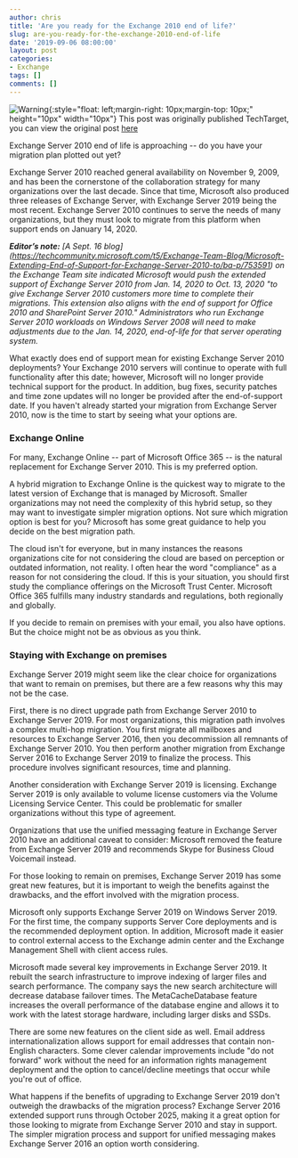 ```yaml
---
author: chris
title: 'Are you ready for the Exchange 2010 end of life?'
slug: are-you-ready-for-the-exchange-2010-end-of-life
date: '2019-09-06 08:00:00'
layout: post
categories:
- Exchange
tags: []
comments: []
---
```


![Warning](https://github.githubassets.com/images/icons/emoji/unicode/26a0.png?v8){:style="float: left;margin-right: 10px;margin-top: 10px;" height="10px" width="10px"} This post was originally published TechTarget, you can view the original post [here](https://searchwindowsserver.techtarget.com/tip/Are-you-ready-for-the-Exchange-2010-end-of-life)

Exchange Server 2010 end of life is approaching -- do you have your migration plan plotted out yet?

Exchange Server 2010 reached general availability on November 9, 2009, and has been the cornerstone of the collaboration strategy for many organizations over the last decade. Since that time, Microsoft also produced three releases of Exchange Server, with Exchange Server 2019 being the most recent. Exchange Server 2010 continues to serve the needs of many organizations, but they must look to migrate from this platform when support ends on January 14, 2020.

*__Editor’s note:__ [A Sept. 16 blog] (https://techcommunity.microsoft.com/t5/Exchange-Team-Blog/Microsoft-Extending-End-of-Support-for-Exchange-Server-2010-to/ba-p/753591) on the Exchange Team site indicated Microsoft would push the extended support of Exchange Server 2010 from Jan. 14, 2020 to Oct. 13, 2020 "to give Exchange Server 2010 customers more time to complete their migrations. This extension also aligns with the end of support for Office 2010 and SharePoint Server 2010." Administrators who run Exchange Server 2010 workloads on Windows Server 2008 will need to make adjustments due to the Jan. 14, 2020, end-of-life for that server operating system.*

What exactly does end of support mean for existing Exchange Server 2010 deployments? Your Exchange 2010 servers will continue to operate with full functionality after this date; however, Microsoft will no longer provide technical support for the product. In addition, bug fixes, security patches and time zone updates will no longer be provided after the end-of-support date. If you haven't already started your migration from Exchange Server 2010, now is the time to start by seeing what your options are.

### Exchange Online

For many, Exchange Online -- part of Microsoft Office 365 -- is the natural replacement for Exchange Server 2010. This is my preferred option.

A hybrid migration to Exchange Online is the quickest way to migrate to the latest version of Exchange that is managed by Microsoft. Smaller organizations may not need the complexity of this hybrid setup, so they may want to investigate simpler migration options. Not sure which migration option is best for you? Microsoft has some great guidance to help you decide on the best migration path.

The cloud isn't for everyone, but in many instances the reasons organizations cite for not considering the cloud are based on perception or outdated information, not reality. I often hear the word "compliance" as a reason for not considering the cloud. If this is your situation, you should first study the compliance offerings on the Microsoft Trust Center. Microsoft Office 365 fulfills many industry standards and regulations, both regionally and globally.

If you decide to remain on premises with your email, you also have options. But the choice might not be as obvious as you think.

### Staying with Exchange on premises

Exchange Server 2019 might seem like the clear choice for organizations that want to remain on premises, but there are a few reasons why this may not be the case.

First, there is no direct upgrade path from Exchange Server 2010 to Exchange Server 2019. For most organizations, this migration path involves a complex multi-hop migration. You first migrate all mailboxes and resources to Exchange Server 2016, then you decommission all remnants of Exchange Server 2010. You then perform another migration from Exchange Server 2016 to Exchange Server 2019 to finalize the process. This procedure involves significant resources, time and planning.

Another consideration with Exchange Server 2019 is licensing. Exchange Server 2019 is only available to volume license customers via the Volume Licensing Service Center. This could be problematic for smaller organizations without this type of agreement.

Organizations that use the unified messaging feature in Exchange Server 2010 have an additional caveat to consider: Microsoft removed the feature from Exchange Server 2019 and recommends Skype for Business Cloud Voicemail instead.

For those looking to remain on premises, Exchange Server 2019 has some great new features, but it is important to weigh the benefits against the drawbacks, and the effort involved with the migration process.

Microsoft only supports Exchange Server 2019 on Windows Server 2019. For the first time, the company supports Server Core deployments and is the recommended deployment option. In addition, Microsoft made it easier to control external access to the Exchange admin center and the Exchange Management Shell with client access rules.

Microsoft made several key improvements in Exchange Server 2019. It rebuilt the search infrastructure to improve indexing of larger files and search performance. The company says the new search architecture will decrease database failover times. The MetaCacheDatabase feature increases the overall performance of the database engine and allows it to work with the latest storage hardware, including larger disks and SSDs.

There are some new features on the client side as well. Email address internationalization allows support for email addresses that contain non-English characters. Some clever calendar improvements include "do not forward" work without the need for an information rights management deployment and the option to cancel/decline meetings that occur while you're out of office.

What happens if the benefits of upgrading to Exchange Server 2019 don't outweigh the drawbacks of the migration process? Exchange Server 2016 extended support runs through October 2025, making it a great option for those looking to migrate from Exchange Server 2010 and stay in support. The simpler migration process and support for unified messaging makes Exchange Server 2016 an option worth considering.
